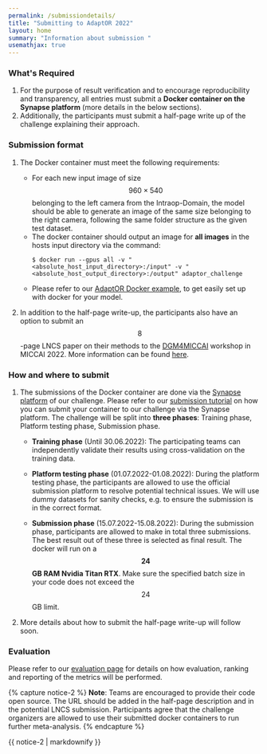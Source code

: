 ```yaml
---
permalink: /submissiondetails/
title: "Submitting to AdaptOR 2022"
layout: home
summary: "Information about submission "
usemathjax: true
---
```


### <a id="Submission" class="uncolored_link">What's Required</a>

1. For the purpose of result verification and to encourage reproducibility and transparency, all entries must submit a **Docker container on the Synapse platform** (more details in the below sections). 
2. Additionally, the participants must submit a half-page write up of the challenge explaining their approach.

### <a id="Submission" class="uncolored_link">Submission format</a>

1. The Docker container must meet the following requirements:
   - For each new input image of size $$960 \times 540$$ belonging to the left camera from the Intraop-Domain, the model should be able to generate an image of the same size belonging to the right camera, following the same folder structure as the given test dataset.
   - The docker container should output an image for **all images** in the hosts input directory via the command:
     ```
     $ docker run --gpus all -v "<absolute_host_input_directory>:/input" -v "<absolute_host_output_directory>:/output" adaptor_challenge
     ```
   - Please refer to our [AdaptOR Docker example](https://github.com/Cardio-AI/adaptor_docker_example), to get easily set up with docker for your model. 

2. In addition to the half-page write-up, the participants also have an option to submit an $$8$$-page LNCS paper on their methods to the [DGM4MICCAI](https://dgm4miccai.github.io/) workshop in MICCAI 2022. More information can be found [here](/publications/).

### <a id="Submission" class="uncolored_link">How and where to submit</a>

1. The submissions of the Docker container are done via the [Synapse platform](https://www.synapse.org/#!Synapse:syn29340309/wiki/) of our challenge. Please refer to our [submission tutorial](https://www.synapse.org/#!Synapse:syn29340309/wiki/617629) on how you can submit your container to our challenge via the Synapse platform. The challenge will be split into **three phases**: Training phase, Platform testing phase, Submission phase.

   * **Training phase** (Until 30.06.2022): The participating teams can independently validate their results using cross-validation on the training data.

   * **Platform testing phase** (01.07.2022-01.08.2022): During the platform testing phase, the participants are allowed to use the official submission platform to resolve potential technical issues. We will use dummy datasets for sanity checks, e.g. to ensure the submission is in the correct format.

   * **Submission phase** (15.07.2022-15.08.2022): During the submission phase, participants are allowed to make in total three submissions. The best result out of these three is selected as final result. The docker will run on a **$$24$$ GB RAM Nvidia Titan RTX**. Make sure the specified batch size in your code does not exceed the $$24$$ GB limit.

2. More details about how to submit the half-page write-up will follow soon. 

### <a id="Evaluation" class="uncolored_link">Evaluation</a>

Please refer to our [evaluation page](/evaluation/) for details on how evaluation, ranking and reporting of the metrics will be performed.

{% capture notice-2 %} 
**Note**: Teams are encouraged to provide their code open source. The URL should be added in the half-page description and in the potential LNCS submission.
Participants agree that the challenge organizers are allowed to use their submitted docker containers to run further meta-analysis.
{% endcapture %}

<div class="notice--info">{{ notice-2 | markdownify }}</div>

